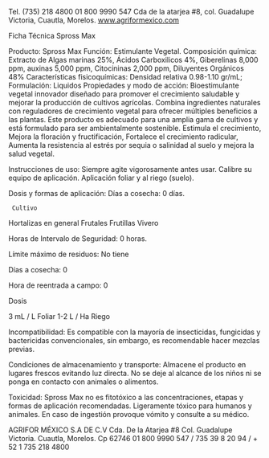 Tel. (735) 218 4800
01 800 9990 547
Cda de la atarjea #8, col. Guadalupe Victoria,
Cuautla, Morelos.
www.agriformexico.com

Ficha Técnica Spross Max

Producto: Spross Max
Función: Estimulante Vegetal.
Composición química: Extracto de Algas marinas 25%, Ácidos Carboxilicos 4%, Giberelinas 8,000
ppm, auxinas 5,000 ppm, Citocininas 2,000 ppm, Diluyentes Orgánicos 48%
Características fisicoquímicas: Densidad relativa 0.98-1.10 gr/mL;
Formulación: Liquidos
Propiedades  y  modo  de  acción:  Bioestimulante  vegetal  innovador  diseñado  para  promover  el
crecimiento saludable y mejorar la producción de cultivos agrícolas. Combina ingredientes naturales
con reguladores de crecimiento vegetal para ofrecer múltiples beneficios a las plantas. Este producto
es adecuado para una amplia gama de cultivos y está formulado para ser ambientalmente sostenible.
Estimula el crecimiento, Mejora la floración y fructificación, Fortalece el crecimiento radicular, Aumenta
la resistencia al estrés por sequia o salinidad al suelo y mejora la salud vegetal.

Instrucciones de uso: Siempre agite vigorosamente antes usar. Calibre su equipo de aplicación.
Aplicación foliar y al riego (suelo).

Dosis y formas de aplicación:
Días a cosecha: 0 días.

     Cultivo

Hortalizas en general
Frutales
Frutillas
Vivero

Horas de Intervalo de Seguridad: 0 horas.

Límite máximo de residuos: No tiene

Días a cosecha: 0

Hora de reentrada a campo: 0

Dosis

3 mL / L Foliar
1-2 L /  Ha  Riego

Incompatibilidad: Es compatible con la mayoría de insecticidas, fungicidas y bactericidas
convencionales, sin embargo, es recomendable hacer mezclas previas.

Condiciones de almacenamiento y transporte: Almacene el producto en lugares frescos
evitando  luz  directa.  No  se  deje  al  alcance  de  los  niños  ni  se  ponga  en  contacto  con
animales o alimentos.

Toxicidad:  Spross  Max  no  es  fitotóxico  a  las  concentraciones,  etapas  y  formas  de
aplicación  recomendadas.  Ligeramente  tóxico  para  humanos  y  animales.  En  caso  de
ingestión provoque vómito y consulte a su médico.

AGRIFOR MÉXICO S.A DE C.V
Cda. De la Atarjea #8 Col. Guadalupe Victoria. Cuautla, Morelos. Cp 62746
01 800 9990 547 / 735 39 8 20 94 / + 52 1 735 218 4800

